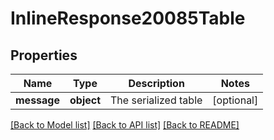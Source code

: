 # InlineResponse20085Table

## Properties
Name | Type | Description | Notes
------------ | ------------- | ------------- | -------------
**message** | **object** | The serialized table | [optional] 

[[Back to Model list]](../README.md#documentation-for-models) [[Back to API list]](../README.md#documentation-for-api-endpoints) [[Back to README]](../README.md)


